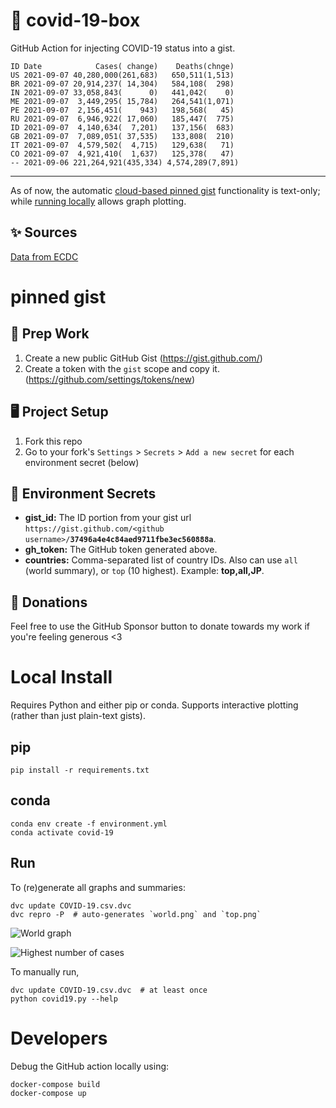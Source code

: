 # 🏥 covid-19-box

GitHub Action for injecting COVID-19 status into a gist.

```
ID Date            Cases( change)    Deaths(chnge)
US 2021-09-07 40,280,000(261,683)   650,511(1,513)
BR 2021-09-07 20,914,237( 14,304)   584,108(  298)
IN 2021-09-07 33,058,843(      0)   441,042(    0)
ME 2021-09-07  3,449,295( 15,784)   264,541(1,071)
PE 2021-09-07  2,156,451(    943)   198,568(   45)
RU 2021-09-07  6,946,922( 17,060)   185,447(  775)
ID 2021-09-07  4,140,634(  7,201)   137,156(  683)
GB 2021-09-07  7,089,051( 37,535)   133,808(  210)
IT 2021-09-07  4,579,502(  4,715)   129,638(   71)
CO 2021-09-07  4,921,410(  1,637)   125,378(   47)
-- 2021-09-06 221,264,921(435,334) 4,574,289(7,891)
```

---

As of now, the automatic [cloud-based pinned gist](#pinned-gist) functionality is text-only;
while [running locally](#local-install) allows graph plotting.

## ✨ Sources

[Data from ECDC](https://www.ecdc.europa.eu/en/publications-data/download-todays-data-geographic-distribution-covid-19-cases-worldwide)

# pinned gist

## 🎒 Prep Work
1. Create a new public GitHub Gist (https://gist.github.com/)
1. Create a token with the `gist` scope and copy it. (https://github.com/settings/tokens/new)

## 🖥 Project Setup
1. Fork this repo
1. Go to your fork's `Settings` > `Secrets` > `Add a new secret` for each environment secret (below)

## 🤫 Environment Secrets
- **gist_id:** The ID portion from your gist url `https://gist.github.com/<github username>/`**`37496a4e4c84aed9711fbe3ec560888a`**.
- **gh_token:** The GitHub token generated above.
- **countries:** Comma-separated list of country IDs. Also can use `all` (world summary), or `top` (10 highest). Example: **top,all,JP**.

## 💸 Donations

Feel free to use the GitHub Sponsor button to donate towards my work if you're feeling generous <3

# Local Install

Requires Python and either pip or conda. Supports interactive plotting (rather than just plain-text gists).

## pip

```
pip install -r requirements.txt
```

## conda

```
conda env create -f environment.yml
conda activate covid-19
```

## Run

To (re)generate all graphs and summaries:

```
dvc update COVID-19.csv.dvc
dvc repro -P  # auto-generates `world.png` and `top.png`
```

![World graph](world.png)

![Highest number of cases](top.png)

To manually run,

```
dvc update COVID-19.csv.dvc  # at least once
python covid19.py --help
```

# Developers

Debug the GitHub action locally using:

```
docker-compose build
docker-compose up
```
